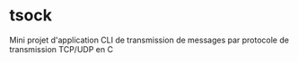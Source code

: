 # tsock
Mini projet d'application CLI de transmission de messages par protocole de transmission TCP/UDP en C
